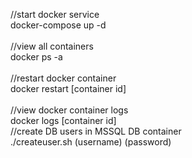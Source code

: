 //start docker service 
<br>
docker-compose up -d
<br>
<br>
//view all containers
<br>
docker ps -a
<br>
<br>
//restart docker container
<br>
docker restart [container id]
<br>
<br>
//view docker container logs
<br>
docker logs [container id]
<br>
//create DB users in MSSQL DB container
<br>
./createuser.sh (username) (password)
<br>
